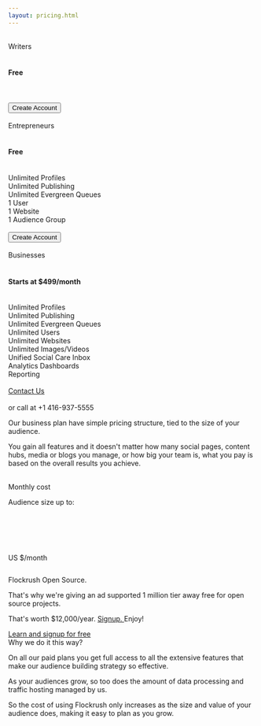 ```yaml
---
layout: pricing.html
---
```


<div class="ui vertical stripe segment grey-color">
  <div class="ui text container">
  <div class="ui three stackable link cards feature-cards">
  <div class="ui card">
  <div class="content center aligned ">
  <br>
  <div class="header">Writers</div>
  <br>
  <h4 class="ui sub header">Free</h4>
  <br>
  <div class="ui small feed">
  <div class="content center aligned">
  <br>
</div>
</div>
  <div class="extra content center aligned ">
  <button class="ui green basic button">Create Account</button>
</div>
</div>
</div>
  <div class="ui card">
  <div class="content center aligned ">
  <br>
  <div class="header">Entrepreneurs</div>
  <br>
  <h4 class="ui sub header">Free</h4>
  <br>
  <div class="ui small feed">
  <div class="content center aligned">
  <div class="summary">
                Unlimited Profiles
              </div>
  <div class="summary">Unlimited Publishing
                                        </div>
  <div class="summary">
                Unlimited Evergreen Queues
              </div>
  <div class="summary">
                1 User
              </div>
  <div class="summary">
                1 Website
              </div>
  <div class="summary">
                1 Audience Group
              </div>
  <br>
</div>
</div>
  <div class="extra content center aligned ">
  <button class="ui green basic button">Create Account</button>
</div>
</div>
</div>
  <div class="ui card">
  <div class="content center aligned ">
  <br>
  <div class="header">Businesses</div>
  <br>
  <h4 class="ui sub header">Starts at $499/month</h4>
  <br>
  <div class="ui small feed">
  <div class="content center aligned">
  <div class="summary">Unlimited Profiles
              </div>
  <div class="summary">Unlimited Publishing
                          </div>
  <div class="summary">Unlimited Evergreen Queues
              </div>
  <div class="summary">Unlimited Users
              </div>
  <div class="summary">Unlimited Websites
              </div>
  <div class="summary">Unlimited Images/Videos
              </div>
  <div class="summary">Unified Social Care Inbox
              </div>
  <div class="summary">Analytics Dashboards
              </div>
  <div class="summary">Reporting
              </div>
  <br>
</div>
</div>
  <div class="extra content center aligned ">
  <a class="ui green button" href="/custom-demo/">Contact Us</a>
</div>
  <br>
  <div class="ui small feed">
  <div class="content center aligned">
  <div class="summary">or call at +1 416-937-5555</div>
</div>
</div>
</div>
</div>
</div>
</div>
  <div class="ui stackable grid space-3em">
  <div class="eight wide middle aligned column">
  <p class="p-em-166">
        Our business plan have simple pricing structure, tied to the size of your audience. </p>
  <p>You gain all features and it doesn't matter how many social pages, content hubs, media or blogs you manage, or how big your team is, what you pay is based on the overall results you achieve.</p>
</div>
  <div class="two wide middle aligned column">
</div>
  <div class="six wide left aligned column">
  <div class="ui segment grey-color"><br><div class="ui h-bold">Monthly cost</div><p class="p-em-166">
          Audience size up to: <span id="display-audience">
</span></p><br><div class="ui teal range" id="pricing-slider">
</div><br>
        <br><p class="p-em-166"><span class="h-semibold" id="display-pricing">
</span>
          <br><span class="p-light icongrey">  US $/month</span></p></div>
</div>
</div>
</div>

<div class="ui center aligned vertical stripe segment">
  <div class="ui text container">
  <p>Flockrush
      <i class="ui icon large iconred heart"></i> Open Source.</p>
  <p>That's why we're giving an ad supported 1 million tier away free for open source projects.</p>
  <p>That's worth $12,000/year.
      <a href="/custom-demo/">Signup. </a>  Enjoy!</p>
  <div class="space-3em">
  <a class="ui blue button button-font-format item" href="/custom-demo/">Learn and signup for free</a>
</div>
</div>
</div>

<div class="ui center aligned vertical stripe segment grey-color">
  <div class="ui text container">
  <div class="ui h-bold">
      Why we do it this way? </div>
  <p class="p-em-166">
      On all our paid plans you get full access to all the extensive features that make our audience building strategy so effective.</p>
  <p>
      As your audiences grow, so too does the amount of data processing and traffic hosting managed by us.</p>
  <p>
      So the cost of using Flockrush only increases as the size and value of your audience does, making it easy to plan as you grow.
    </p>
</div>
</div>
